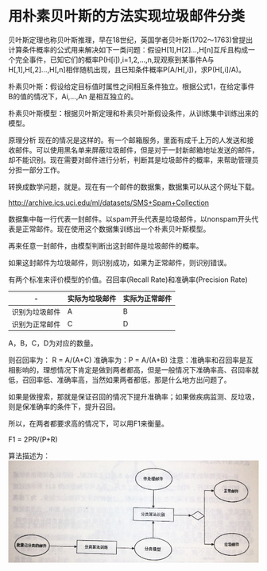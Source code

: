 #  用朴素贝叶斯的方法实现垃圾邮件分类
贝叶斯定理也称贝叶斯推理，早在18世纪，英国学者贝叶斯(1702～1763)曾提出计算条件概率的公式用来解决如下一类问题：假设H[1],H[2]…,H[n]互斥且构成一个完全事件，已知它们的概率P(H[i]),i=1,2,…,n,现观察到某事件A与H[,1],H[,2]…,H[,n]相伴随机出现，且已知条件概率P(A/H[,i])，求P(H[,i]/A)。


朴素贝叶斯：假设给定目标值时属性之间相互条件独立。根据公式1，在给定事件B的值的情况下，Ai,…,An 是相互独立的。

朴素贝叶斯模型：根据贝叶斯定理和朴素贝叶斯假设条件，从训练集中训练出来的模型。

原理分析
现在的情况是这样的。有一个邮箱服务，里面有成千上万的人发送和接收邮件。可以使用黑名单来屏蔽垃圾邮件，但是对于一封新邮箱地址发送的邮件，却不能识别。现在需要对邮件进行分析，判断其是垃圾邮件的概率，来帮助管理员分担一部分工作。

转换成数学问题，就是。现在有一个邮件的数据集，数据集可以从这个网址下载。

http://archive.ics.uci.edu/ml/datasets/SMS+Spam+Collection

数据集中每一行代表一封邮件。以spam开头代表是垃圾邮件，以nonspam开头代表是正常邮件。现在使用这个数据集训练出一个朴素贝叶斯模型。

再来任意一封邮件，由模型判断出这封邮件是垃圾邮件的概率。

如果这封邮件为垃圾邮件，则识别成功，如果为正常邮件，则识别错误。

有两个标准来评价模型的价值。召回率(Recall Rate)和准确率(Precision Rate)

|-	|实际为垃圾邮件|	实际为正常邮件|
|---------|---------|--------|
|识别为垃圾邮件|	A|	B|
|识别为正常邮件|	C|	D|

A，B，C，D为对应的数量。

则召回率为： R = A/(A+C)
准确率为：P = A/(A+B)
注意：准确率和召回率是互相影响的，理想情况下肯定是做到两者都高，但是一般情况下准确率高、召回率就低，召回率低、准确率高，当然如果两者都低，那是什么地方出问题了。

如果是做搜索，那就是保证召回的情况下提升准确率；如果做疾病监测、反垃圾，则是保准确率的条件下，提升召回。

所以，在两者都要求高的情况下，可以用F1来衡量。

F1 = 2PR/(P+R)

算法描述为：![朴素贝叶斯](https://github.com/IYreality/links/blob/master/pictures/bayes.jpg)




